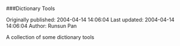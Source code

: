 ###Dictionary Tools

Originally published: 2004-04-14 14:06:04
Last updated: 2004-04-14 14:06:04
Author: Runsun Pan

A collection of some dictionary tools